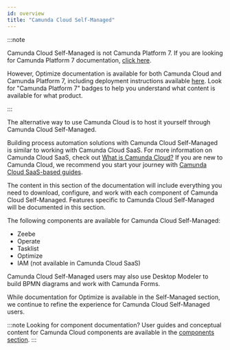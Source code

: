 ```yaml
---
id: overview
title: "Camunda Cloud Self-Managed"
---
```


:::note

Camunda Cloud Self-Managed is not Camunda Platform 7. If you are looking for Camunda Platform 7 documentation, [click here](https://docs.camunda.org).

However, Optimize documentation is available for both Camunda Cloud and Camunda Platform 7, including deployment instructions available [here](./optimize-deployment/setup.md). Look for "Camunda Platform 7" badges to help you understand what content is available for what product.

:::

The alternative way to use Camunda Cloud is to host it yourself through Camunda Cloud Self-Managed.

Building process automation solutions with Camunda Cloud Self-Managed is similar to working with Camunda Cloud SaaS. For more information on Camunda Cloud SaaS, check out [What is Camunda Cloud?](../components/concepts/what-is-camunda-platform-8.md) If you are new to Camunda Cloud, we recommend you start your journey with [Camunda Cloud SaaS-based guides](../../guides/).

The content in this section of the documentation will include everything you need to download, configure, and work with each component of Camunda Cloud Self-Managed. Features specific to Camunda Cloud Self-Managed will be documented in this section.

The following components are available for Camunda Cloud Self-Managed:

* Zeebe
* Operate
* Tasklist
* Optimize
* IAM (not available in Camunda Cloud SaaS)

Camunda Cloud Self-Managed users may also use Desktop Modeler to build BPMN diagrams and work with Camunda Forms.

While documentation for Optimize is available in the Self-Managed section, we continue to refine the experience for Camunda Cloud Self-Managed users.

:::note Looking for component documentation?
User guides and conceptual content for Camunda Cloud components are available in the [components section](./../../components).
:::
